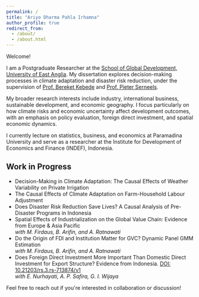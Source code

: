 ```yaml
---
permalink: /
title: "Ariyo Dharma Pahla Irhamna"
author_profile: true
redirect_from: 
  - /about/
  - /about.html
---
```



Welcome!

I am a Postgraduate Researcher at the [School of Global Development, University of East Anglia](https://www.uea.ac.uk/about/school-of-global-development). My dissertation explores decision-making processes in climate adaptation and disaster risk reduction, under the supervision of [Prof. Bereket Kebede](https://sites.google.com/view/bereket-kebede/profile) and [Prof. Pieter Serneels](https://sites.google.com/site/pieterserneels/about-me?authuser=0).

My broader research interests include industry, international business, sustainable development, and economic geography. I focus particularly on how climate risks and economic uncertainty affect development outcomes, with an emphasis on policy evaluation, foreign direct investment, and spatial economic dynamics.

I currently lecture on statistics, business, and economics at Paramadina University and serve as a researcher at the Institute for Development of Economics and Finance (INDEF), Indonesia.


## Work in Progress

- Decision-Making in Climate Adaptation: The Causal Effects of Weather Variability on Private Irrigation
- The Causal Effects of Climate Adaptation on Farm-Household Labour Adjustment
- Does Disaster Risk Reduction Save Lives? A Causal Analysis of Pre-Disaster Programs in Indonesia
- Spatial Effects of Industrialization on the Global Value Chain: Evidence from Europe & Asia Pacific  
  _with M. Firdaus, B. Arifin, and A. Ratnawati_
- Do the Origin of FDI and Institution Matter for GVC? Dynamic Panel GMM Estimation  
  _with M. Firdaus, B. Arifin, and A. Ratnawati_
- Does Foreign Direct Investment More Important Than Domestic Direct Investment for Export Structure? Evidence from Indonesia. [DOI: 10.21203/rs.3.rs-713874/v1](https://doi.org/10.21203/rs.3.rs-713874/v1)  
  _with E. Nurhayati, A. P. Safira, G. I. Wijaya_


Feel free to reach out if you're interested in collaboration or discussion!

